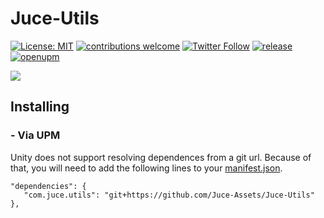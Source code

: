 # Juce-Utils

[![License: MIT](https://img.shields.io/badge/License-MIT-green.svg)](https://opensource.org/licenses/MIT)
[![contributions welcome](https://img.shields.io/badge/contributions-welcome-brightgreen.svg?style=flat)](https://github.com/Juce-Assets/Juce-Utils/issues)
[![Twitter Follow](https://img.shields.io/badge/twitter-%406uillem-blue.svg?style=flat&label=Follow)](https://twitter.com/6uillem)
[![release](https://img.shields.io/github/release/Juce-Assets/Juce-Utils.svg)](https://github.com/Juce-Assets/Juce-Utils/releases/latest)
[![openupm](https://img.shields.io/npm/v/com.juce.utils?label=openupm&registry_uri=https://package.openupm.com)](https://openupm.com/packages/com.juce.utils/)

![](https://github.com/Juce-Assets/Juce-Utils/blob/develop/Misc/Logo.png)

## Installing

### - Via UPM
Unity does not support resolving dependences from a git url. Because of that, you will need to add the following lines to your [manifest.json](https://docs.unity3d.com/Manual/upm-manifestPrj.html).
```
"dependencies": {
   "com.juce.utils": "git+https://github.com/Juce-Assets/Juce-Utils"
},
```
